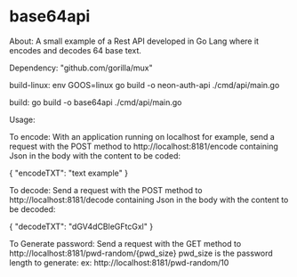 # base64api

About:
A small example of a Rest API developed in Go Lang where it encodes and decodes 64 base text.

Dependency:
	"github.com/gorilla/mux"


build-linux:
	env GOOS=linux go build -o neon-auth-api ./cmd/api/main.go

build:
	go build -o base64api ./cmd/api/main.go


Usage:

To encode:
With an application running on localhost for example, send a request with the POST method to http://localhost:8181/encode
containing Json in the body with the content to be coded:

{
	"encodeTXT": "text example"
}


To decode:
Send a request with the POST method to http://localhost:8181/decode
containing Json in the body with the content to be decoded:

{
	"decodeTXT": "dGV4dCBleGFtcGxl"
}

To Generate password:
Send a request with the GET method to http://localhost:8181/pwd-random/{pwd_size}
pwd_size is the password length to generate:
ex: http://localhost:8181/pwd-random/10
